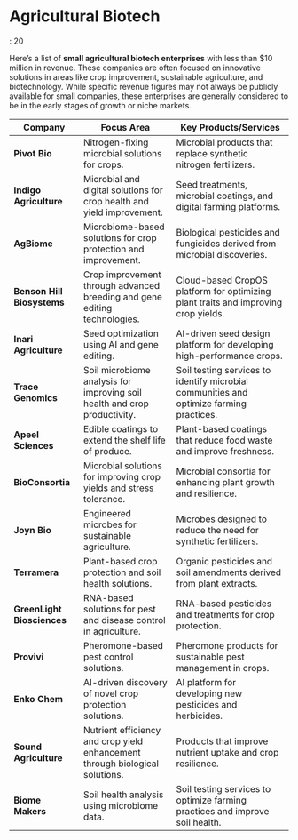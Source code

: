 # Agricultural Biotech

: 20

Here’s a list of **small agricultural biotech enterprises** with less than $10 million in revenue. These companies are often focused on innovative solutions in areas like crop improvement, sustainable agriculture, and biotechnology. While specific revenue figures may not always be publicly available for small companies, these enterprises are generally considered to be in the early stages of growth or niche markets.

| **Company** | **Focus Area** | **Key Products/Services** |
| --- | --- | --- |
| **Pivot Bio** | Nitrogen-fixing microbial solutions for crops. | Microbial products that replace synthetic nitrogen fertilizers. |
| **Indigo Agriculture** | Microbial and digital solutions for crop health and yield improvement. | Seed treatments, microbial coatings, and digital farming platforms. |
| **AgBiome** | Microbiome-based solutions for crop protection and improvement. | Biological pesticides and fungicides derived from microbial discoveries. |
| **Benson Hill Biosystems** | Crop improvement through advanced breeding and gene editing technologies. | Cloud-based CropOS platform for optimizing plant traits and improving crop yields. |
| **Inari Agriculture** | Seed optimization using AI and gene editing. | AI-driven seed design platform for developing high-performance crops. |
| **Trace Genomics** | Soil microbiome analysis for improving soil health and crop productivity. | Soil testing services to identify microbial communities and optimize farming practices. |
| **Apeel Sciences** | Edible coatings to extend the shelf life of produce. | Plant-based coatings that reduce food waste and improve freshness. |
| **BioConsortia** | Microbial solutions for improving crop yields and stress tolerance. | Microbial consortia for enhancing plant growth and resilience. |
| **Joyn Bio** | Engineered microbes for sustainable agriculture. | Microbes designed to reduce the need for synthetic fertilizers. |
| **Terramera** | Plant-based crop protection and soil health solutions. | Organic pesticides and soil amendments derived from plant extracts. |
| **GreenLight Biosciences** | RNA-based solutions for pest and disease control in agriculture. | RNA-based pesticides and treatments for crop protection. |
| **Provivi** | Pheromone-based pest control solutions. | Pheromone products for sustainable pest management in crops. |
| **Enko Chem** | AI-driven discovery of novel crop protection solutions. | AI platform for developing new pesticides and herbicides. |
| **Sound Agriculture** | Nutrient efficiency and crop yield enhancement through biological solutions. | Products that improve nutrient uptake and crop resilience. |
| **Biome Makers** | Soil health analysis using microbiome data. | Soil testing services to optimize farming practices and improve soil health. |